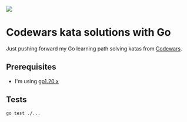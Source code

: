![](https://www.codewars.com/users/pabloxio/badges/large)

# Codewars kata solutions with Go

Just pushing forward my Go learning path solving katas from
[Codewars](https://www.codewars.com/dashboard).

## Prerequisites

- I'm using [go1.20.x](https://go.dev/dl/)

## Tests


```shell
go test ./...
```
